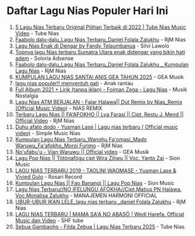 # Daftar Lagu Nias Populer Hari Ini

1. [5 Lagu Nias Terbaru Original Pilihan Terbaik di 2022 | Tube Nias Music Video](https://www.youtube.com/watch?v=PD-jNenedRc) - Tube Nias
2. [Faabolo dalu-dalu_Lagu Nias Terbaru_Daniel Folala Zalukhu](https://www.youtube.com/watch?v=RimbPRJTzFY) - RjM Nias
3. [Lagu Nias Enak di Dengar by Fandy Telaumbanua](https://www.youtube.com/watch?v=eBUQGDXBkcc) - Silvi Lawolo
4. [Topnya lagu Nias terbaru Sumatra Utara enak didengar yang bikin hati adem](https://www.youtube.com/watch?v=JAFHmB6le1U) - Soloria Adsense
5. [Faabolo dalu-dalu_Lagu Nias Terbaru_Daniel Folala Zalukhu _ Kumpulan Lagu Nias](https://www.youtube.com/watch?v=WJjl_X5VOIA) - RjM Nias
6. [KUMPULAN LAGU NIAS SANTAI ANIS GEA TAHUN 2025](https://www.youtube.com/watch?v=zb9EHbmDImA) - GEA Musik
7. [lagu nias populer!! menyentuh gati](https://www.youtube.com/watch?v=QmdQGBfp0BQ) - Anak rantau
8. [Full Album 2021 + Lirik (tanpa iklan) - Foiman Zega - Lagu Nias](https://www.youtube.com/watch?v=uxggPuOrRQE) - Musik Nostalgia
9. [Lagu Nias ATM BERJALAN - Fajar Halawa|| Dut Remix by Nias_Remix (Official Music Video)](https://www.youtube.com/watch?v=QZ6fEqe1rLI) - NIAS REMIX
10. [Terbaru Lagu Nias || FA&#39;AFOKHO || Lya Farasi || Cipt. Restu J. Mend || Official Video](https://www.youtube.com/watch?v=GVLCd7yjegk) - RjM Nias
11. [Duhu afato dodo - Yusman Lase | Lagu nias terbaru ( Official music video)](https://www.youtube.com/watch?v=ZVtyuJfGgEk) - Simple Music Nias
12. [Kumpulan Lagu Nias Terbaru_Wanohu Fa&#39;omasi_Mado Waruwu_Fa&#39;afokho_Moroi Furimo](https://www.youtube.com/watch?v=kqnkqQt_huE) - RjM Nias
13. [No&#39;ufabu&#39;u - Vian Waruwu || Official video](https://www.youtube.com/watch?v=YG_-wtZbv6E) - GEA Musik
14. [Lagu Pop Nias || Tötönafögu cipt Wira Ziliwu || Voc. Yanto Zai](https://www.youtube.com/watch?v=tYTCMcXlhCk) - Sion Music
15. [LAGU NIAS TERBARU 2019  - TAOLINI WAOMASE - Yusman Lase &amp; Vivied Gulo](https://www.youtube.com/watch?v=0TG2KckWQq8) - Rosari Record
16. [Kumpulan Lagu Nias || Fao Banangi || Lagu Pop Nias](https://www.youtube.com/watch?v=bU3KupWcDR4) - Sion Music
17. [Lagu Nias Terbaru//NO IFELUNGU AFÖKHA//Cipt.Matius PN Halawa. Voc.Monalisa Zalukhu](https://www.youtube.com/watch?v=7_MS_xlyPeY) - MANAJEMEN HARMONI OFFICIAL
18. [UBUR-UBUR IKAN LELE_lagu nias terbaru _daniel Folala Zalukhu](https://www.youtube.com/watch?v=w8JHut3iWWs) - RjM Nias
19. [LAGU NIAS TERBARU | MAMA SA&#39;A NO ABASÖ | Wedi Harefa. Official Music dan Video](https://www.youtube.com/watch?v=2cUsqspReGQ) - SHF tube
20. [Sebua Gambaoho - Filda Zebua | Lagu Nias Terbaru 2025](https://www.youtube.com/watch?v=RLv9ymnbT8c) - Tube Nias
